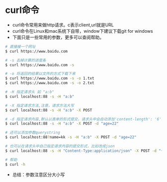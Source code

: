 # curl命令
- curl命令常用来做http请求。c表示client,url就是URL
- curl命令在Linux和mac系统下自带，window下建议下载git for windows
- 下面只是一些常用的参数，更多可以查阅帮助。
```bash
# 直接接一个网址
$ curl https://www.baidu.com

# -s 去掉计算的进度条
$ curl https://www.baidu.com -s

# -o 将返回的结果以文件的方式下载下来
$ curl https://www.baidu.com -s -o 1.txt
$ curl https://www.baidu.com -s -o 2.txt

# -H 指定请求头 如 "a:b"
$ curl localhost:88 -s -H "a:b"

# -X 指定请求方法,注意，请求方法大写
$ curl localhost:88 -s -H "a:b" -X POST

# -d 指定请求内容,默认以表单的形式提交，请求头中会自动添加'content-length': '6'和'content-type': 'application/x-www-form-urlencoded'
$ curl localhost:88 -s -H "a:b" -X POST -d "age=22"

# 还可以添加参数querystring
$ curl localhost:88?name=kk -s -H "a:b" -X POST -d "age=22"

# 也可以在请求头中自己指定请求内容的提交形式，比如改成json
$ curl localhost:88 -s -H "Content-Type:application/json" -X POST -d "{\"age\":22}"

# 帮助
$ curl -h

```

- 总结：参数注意区分大小写